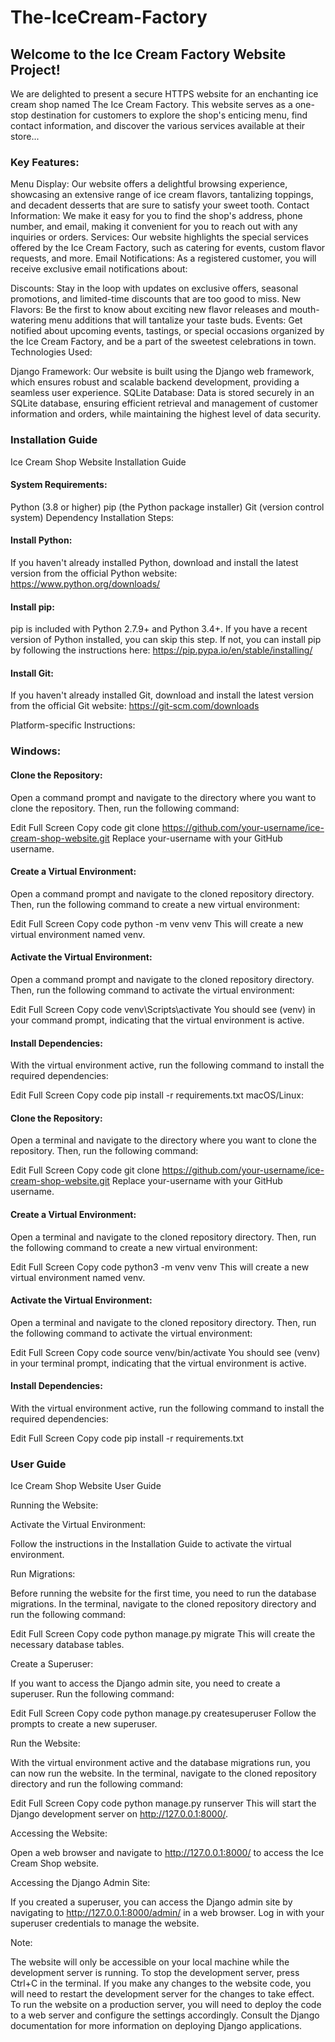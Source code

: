 # The-IceCream-Factory
## Welcome to the Ice Cream Factory Website Project! 
 We are delighted to present a secure HTTPS website for an enchanting ice cream shop named The Ice Cream Factory. This website serves as a one-stop destination for customers to explore the shop's enticing menu, find contact information, and discover the various services available at their store...

### Key Features:

Menu Display: Our website offers a delightful browsing experience, showcasing an extensive range of ice cream flavors, tantalizing toppings, and decadent desserts that are sure to satisfy your sweet tooth.
Contact Information: We make it easy for you to find the shop's address, phone number, and email, making it convenient for you to reach out with any inquiries or orders.
Services: Our website highlights the special services offered by the Ice Cream Factory, such as catering for events, custom flavor requests, and more.
Email Notifications: As a registered customer, you will receive exclusive email notifications about:

Discounts: Stay in the loop with updates on exclusive offers, seasonal promotions, and limited-time discounts that are too good to miss.
New Flavors: Be the first to know about exciting new flavor releases and mouth-watering menu additions that will tantalize your taste buds.
Events: Get notified about upcoming events, tastings, or special occasions organized by the Ice Cream Factory, and be a part of the sweetest celebrations in town.
Technologies Used:

Django Framework: Our website is built using the Django web framework, which ensures robust and scalable backend development, providing a seamless user experience.
SQLite Database: Data is stored securely in an SQLite database, ensuring efficient retrieval and management of customer information and orders, while maintaining the highest level of data security.


### Installation Guide
Ice Cream Shop Website Installation Guide

#### System Requirements:

Python (3.8 or higher)
pip (the Python package installer)
Git (version control system)
Dependency Installation Steps:

#### Install Python:

If you haven't already installed Python, download and install the latest version from the official Python website: https://www.python.org/downloads/

#### Install pip:

pip is included with Python 2.7.9+ and Python 3.4+. If you have a recent version of Python installed, you can skip this step. If not, you can install pip by following the instructions here: https://pip.pypa.io/en/stable/installing/

#### Install Git:

If you haven't already installed Git, download and install the latest version from the official Git website: https://git-scm.com/downloads

Platform-specific Instructions:

### Windows:

#### Clone the Repository:

Open a command prompt and navigate to the directory where you want to clone the repository. Then, run the following command:

Edit
Full Screen
Copy code
git clone https://github.com/your-username/ice-cream-shop-website.git
Replace your-username with your GitHub username.

#### Create a Virtual Environment:

Open a command prompt and navigate to the cloned repository directory. Then, run the following command to create a new virtual environment:

Edit
Full Screen
Copy code
python -m venv venv
This will create a new virtual environment named venv.

#### Activate the Virtual Environment:

Open a command prompt and navigate to the cloned repository directory. Then, run the following command to activate the virtual environment:

Edit
Full Screen
Copy code
venv\Scripts\activate
You should see (venv) in your command prompt, indicating that the virtual environment is active.

#### Install Dependencies:

With the virtual environment active, run the following command to install the required dependencies:

Edit
Full Screen
Copy code
pip install -r requirements.txt
macOS/Linux:

#### Clone the Repository:

Open a terminal and navigate to the directory where you want to clone the repository. Then, run the following command:

Edit
Full Screen
Copy code
git clone https://github.com/your-username/ice-cream-shop-website.git
Replace your-username with your GitHub username.

#### Create a Virtual Environment:

Open a terminal and navigate to the cloned repository directory. Then, run the following command to create a new virtual environment:

Edit
Full Screen
Copy code
python3 -m venv venv
This will create a new virtual environment named venv.

#### Activate the Virtual Environment:

Open a terminal and navigate to the cloned repository directory. Then, run the following command to activate the virtual environment:

Edit
Full Screen
Copy code
source venv/bin/activate
You should see (venv) in your terminal prompt, indicating that the virtual environment is active.

#### Install Dependencies:

With the virtual environment active, run the following command to install the required dependencies:

Edit
Full Screen
Copy code
pip install -r requirements.txt

### User Guide
Ice Cream Shop Website User Guide

Running the Website:

Activate the Virtual Environment:

Follow the instructions in the Installation Guide to activate the virtual environment.

Run Migrations:

Before running the website for the first time, you need to run the database migrations. In the terminal, navigate to the cloned repository directory and run the following command:

Edit
Full Screen
Copy code
python manage.py migrate
This will create the necessary database tables.

Create a Superuser:

If you want to access the Django admin site, you need to create a superuser. Run the following command:

Edit
Full Screen
Copy code
python manage.py createsuperuser
Follow the prompts to create a new superuser.

Run the Website:

With the virtual environment active and the database migrations run, you can now run the website. In the terminal, navigate to the cloned repository directory and run the following command:

Edit
Full Screen
Copy code
python manage.py runserver
This will start the Django development server on http://127.0.0.1:8000/.

Accessing the Website:

Open a web browser and navigate to http://127.0.0.1:8000/ to access the Ice Cream Shop website.

Accessing the Django Admin Site:

If you created a superuser, you can access the Django admin site by navigating to http://127.0.0.1:8000/admin/ in a web browser. Log in with your superuser credentials to manage the website.

Note:

The website will only be accessible on your local machine while the development server is running.
To stop the development server, press Ctrl+C in the terminal.
If you make any changes to the website code, you will need to restart the development server for the changes to take effect.
To run the website on a production server, you will need to deploy the code to a web server and configure the settings accordingly. Consult the Django documentation for more information on deploying Django applications.
